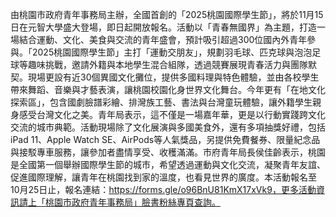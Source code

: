 由桃園市政府青年事務局主辦，全國首創的「2025桃園國際學生節」，將於11月15日在元智大學盛大登場，即日起開放報名。活動以「青春無國界」為主題，打造一場結合運動、文化、美食與交流的青年盛會，預計吸引超過300位國內外青年參與。「2025桃園國際學生節」主打「運動交朋友」，規劃羽毛球、匹克球與泡泡足球等趣味挑戰，邀請外籍與本地學生混合組隊，透過競賽展現青春活力與團隊默契。現場更設有近30個異國文化攤位，提供多國料理與特色體驗，並由各校學生帶來舞蹈、音樂與才藝表演，讓桃園校園化身世界文化舞台。今年更有「在地文化探索區」，包含國劇臉譜彩繪、排灣族工藝、書法與台灣童玩體驗，讓外籍學生親身感受台灣文化之美。青年局表示，這不僅是一場嘉年華，更是以行動實踐跨文化交流的城市典範。活動現場除了文化展演與多國美食外，還有多項抽獎好禮，包括iPad 11、Apple Watch SE、AirPods等人氣獎品，另提供免費餐券、限量紀念品與接駁專車服務，讓參加者盡情享受、收穫滿滿。市府青年局長侯佳齡表示，桃園是全國第一個舉辦國際學生節的城市，希望透過運動與文化交流，凝聚青年友誼、促進國際理解，讓青年在桃園找到家的溫度，也看見世界的廣度。本活動報名至10月25日止，報名連結：https://forms.gle/o96BnU81KmX17xVk9，更多活動資訊請上「桃園市政府青年事務局」臉書粉絲專頁查詢。
